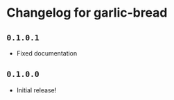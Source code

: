 # Changelog for garlic-bread

## `0.1.0.1`

- Fixed documentation

## `0.1.0.0`

- Initial release!
